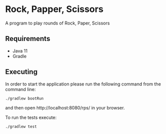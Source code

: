 # Rock, Papper, Scissors

A program to play rounds of Rock, Paper, Scissors

## Requirements

- Java 11
- Gradle

## Executing

In order to start the application please run the following command from the command line:
```bash
./gradlew bootRun
```
and then open http://localhost:8080/rps/ in your browser.

To run the tests execute:
```bash
./gradlew test 
```
